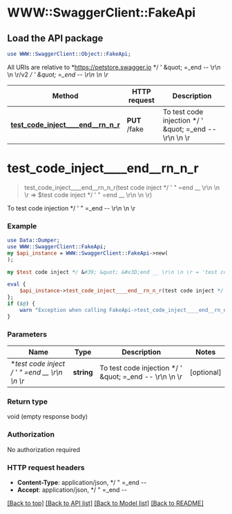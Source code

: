 # WWW::SwaggerClient::FakeApi

## Load the API package
```perl
use WWW::SwaggerClient::Object::FakeApi;
```

All URIs are relative to *https://petstore.swagger.io */ &#39; \&quot; &#x3D;_end -- \\r\\n \\n \\r/v2 */ &#39; \&quot; &#x3D;_end -- \\r\\n \\n \\r*

Method | HTTP request | Description
------------- | ------------- | -------------
[**test_code_inject____end__rn_n_r**](FakeApi.md#test_code_inject____end__rn_n_r) | **PUT** /fake | To test code injection */ &#39; \&quot; &#x3D;_end -- \\r\\n \\n \\r


# **test_code_inject____end__rn_n_r**
> test_code_inject____end__rn_n_r(test code inject */ &#39; &quot; &#x3D;end __ \r\n \n \r => $test code inject */ &#39; &quot; &#x3D;end __ \r\n \n \r)

To test code injection */ ' \" =_end -- \\r\\n \\n \\r

### Example 
```perl
use Data::Dumper;
use WWW::SwaggerClient::FakeApi;
my $api_instance = WWW::SwaggerClient::FakeApi->new(
);

my $test code inject */ &#39; &quot; &#x3D;end __ \r\n \n \r = 'test code inject */ ' " =end __ \r\n \n \r_example'; # string | To test code injection */ ' \" =_end -- \\r\\n \\n \\r

eval { 
    $api_instance->test_code_inject____end__rn_n_r(test code inject */ &#39; &quot; &#x3D;end __ \r\n \n \r => $test code inject */ &#39; &quot; &#x3D;end __ \r\n \n \r);
};
if ($@) {
    warn "Exception when calling FakeApi->test_code_inject____end__rn_n_r: $@\n";
}
```

### Parameters

Name | Type | Description  | Notes
------------- | ------------- | ------------- | -------------
 **test code inject */ &#39; &quot; &#x3D;end __ \r\n \n \r** | **string**| To test code injection */ &#39; \&quot; &#x3D;_end -- \\r\\n \\n \\r | [optional] 

### Return type

void (empty response body)

### Authorization

No authorization required

### HTTP request headers

 - **Content-Type**: application/json, */  \" =_end --       
 - **Accept**: application/json, */  \" =_end --       

[[Back to top]](#) [[Back to API list]](../README.md#documentation-for-api-endpoints) [[Back to Model list]](../README.md#documentation-for-models) [[Back to README]](../README.md)

